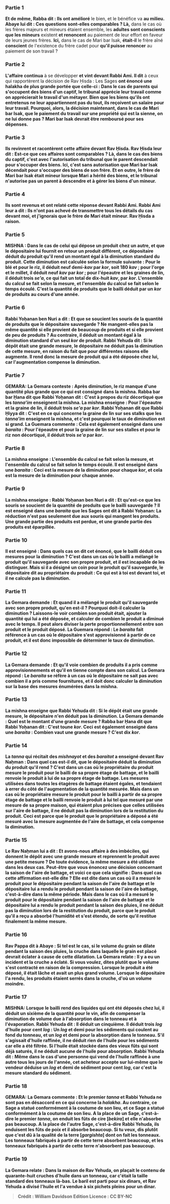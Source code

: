 
### Partie 1
<b>Et de même, Rabba dit : Ils ont amélioré</b> le bien, et le bénéfice va <b>au milieu. Abaye lui dit : Ces questions sont-elles comparables ? Là,</b> dans le cas où les frères majeurs et mineurs étaient ensemble, les <b>adultes sont conscients que les mineurs</b> existent <b>et renoncent</b> au paiement de leur effort en faveur de leurs jeunes frères. <b>Ici,</b> dans le cas de Mari bar Isak, <b>était-il</b> le frère aîné <b>conscient</b> de l'existence du frère cadet pour <b>qu'il puisse renoncer</b> au paiement de son travail ?

### Partie 2
<b>L'affaire continua</b> à se développer <b>et vint devant Rabbi Ami. Il dit</b> à ceux qui rapportèrent la décision de Rav Ḥisda : Les Sages <b>ont énoncé une <b>halakha</b> <b>de plus grande portée</b> <b>que celle-ci :</b> Dans le cas de parents qui s'occupent des biens d'un captif, le tribunal <b>apprécie leur travail</b> <b>comme</b> on apprécierait le travail d'un <b>métayer.</b> Bien que les biens qu'ils ont entretenus ne leur appartiennent pas du tout, ils reçoivent un salaire pour leur travail. Pourquoi, alors, la décision <b>maintenant,</b> dans le cas de Mari bar Isak, que le paiement du travail sur une propriété qui est <b>la sienne, on ne lui donne pas ?</b> Mari bar Isak devrait être remboursé pour ses dépenses.

### Partie 3
<b>Ils revinrent</b> et racontèrent <b>cette</b> affaire <b>devant Rav Ḥisda.</b> Rav Ḥisda leur <b>dit : Est-ce que</b> ces affaires sont <b>comparables ? Là,</b> dans le cas des biens du captif, c'est <b>avec l'autorisation</b> du tribunal que le parent <b>descendait</b> pour s'occuper des biens. <b>Ici,</b> c'est <b>sans autorisation</b> que Mari bar Isak <b>décendait</b> pour s'occuper des biens de son frère. <b>Et en outre,</b> le frère de Mari bar Isak était <b>mineur</b> lorsque Mari a hérité des biens, <b>et</b> le tribunal <b>n'autorise pas un parent à descendre</b> et à gérer <b>les biens d'un mineur.</b>

### Partie 4
<b>Ils sont revenus</b> et ont relaté <b>cette</b> réponse <b>devant Rabbi Ami.</b> Rabbi Ami <b>leur a dit : Ils n'ont pas achevé</b> de transmettre tous les détails du cas <b>devant moi,</b> et j'ignorais <b>que</b> le frère de Mari <b>était mineur.</b> Rav Ḥisda a raison.

### Partie 5
<strong>MISHNA :</strong> Dans le cas de <b>celui qui dépose un produit chez un autre,</b> et que le dépositaire lui fournit en retour un produit différent, <b>ce dépositaire</b> <b>déduit</b> du produit qu'il rend un montant égal à la <b>diminution</b> standard du produit. Cette diminution est calculée selon la formule suivante : <b>Pour le blé et pour le riz,</b> il déduit <b>neuf demi-<i>kav</i> par <i>kor</i>,</b> soit 180 <i>kav</i> ; <b>pour l'orge et le millet,</b> il déduit <b>neuf <i>kav</i> par <i>kor</i> ; pour l'épeautre et les graines de lin,</b> il déduit <b>trois <i>se'a</i>,</b> ce qui fait un total de dix-huit <i>kav</i>, <b>par <i>kor</i>. L'ensemble</b> du calcul se fait <b>selon la mesure, et l'ensemble</b> du calcul se fait <b>selon le temps</b> écoulé. C'est la quantité de produits que le bailli déduit par un <i>kor</i> de produits au cours d'une année.

### Partie 6
<b>Rabbi Yoḥanan ben Nuri a dit : Et que se soucient les souris</b> de la quantité de produits que le dépositaire sauvegarde ? <b>Ne mangent-elles pas la même</b> quantité <b>si elle provient <b>de beaucoup</b> de produits <b>et si</b> elle provient <b>de peu</b> de produits ? <b>Au contraire, il déduit</b> un montant égal à la <b>diminution standard d'un seul <i>kor</i></b> de produit. <b>Rabbi Yehuda dit : Si</b> le dépôt <b>était une grande mesure,</b> le dépositaire <b>ne déduit pas</b> la <b>diminution</b> de <b>cette mesure, en raison</b> du fait <b>que</b> pour différentes raisons <b>elle augmente.</b> Il rend donc la mesure de produit qui a été déposée chez lui, car l'augmentation compense la diminution.

### Partie 7
<strong>GEMARA:</strong> La Gemara conteste : Après diminution, <b>le riz manque d'une quantité plus grande</b> que ce qui est consigné dans la mishna. <b>Rabba bar bar Ḥana dit</b> que <b>Rabbi Yoḥanan dit :</b> C'est <b>à propos du riz décortiqué</b> que les <i>tanna'im</i> <b>enseignent</b> la mishna. La mishna enseigne : <b>Pour l'épeautre et la graine de lin,</b> il déduit <b>trois <i>se'a</i> par <i>kor</i>. Rabbi Yoḥanan dit</b> que <b>Rabbi Ḥiyya dit :</b> C'est <b>en ce qui concerne la graine de lin sur</b> ses <b>stalks</b> que les <i>tanna'im</i> <b>enseignent</b> la mishna, et c'est pourquoi le taux de diminution est si grand. La Guemara commente : <b>Cela est également enseigné</b> dans une <i>baraita</i> : <b>Pour l'épeautre et pour la graine de lin sur</b> ses <b>stalles et pour le riz non décortiqué,</b> il déduit <b>trois <i>se'a</i> par <i>kor</i>.</b>

### Partie 8
La mishna enseigne : <b>L'ensemble du calcul</b> se fait <b>selon la mesure,</b> et l'ensemble du calcul se fait selon le temps écoulé. Il est <b>enseigné</b> dans une <i>baraita</i> : <b>Ceci</b> est la mesure de la diminution <b>pour chaque <i>kor</i>, et cela</b> est la mesure de la diminution <b>pour chaque année.</b>

### Partie 9
La mishna enseigne : <b>Rabbi Yoḥanan ben Nuri a dit :</b> Et qu'est-ce que les souris se soucient de la quantité de produits que le bailli sauvegarde ? <b>Il est enseigné</b> dans une <i>baraita</i> que les Sages <b>ont dit à Rabbi Yoḥanan:</b> La réduction n'est pas seulement due aux souris qui mangent les produits. <b>Une grande partie</b> des produits est <b>perdue,</b> et <b>une grande partie</b> des produits est <b>éparpillée.</b>

### Partie 10
Il est <b>enseigné : Dans quels</b> cas <b>on dit cet énoncé,</b> que le bailli déduit ces mesures pour la diminution ? C'est dans un cas <b>où</b> le bailli a <b>mélangé</b> le produit qu'il sauvegarde <b>avec son</b> propre <b>produit,</b> et il est incapable de les distinguer. <b>Mais</b> si <b>il a désigné un coin</b> pour le produit qu'il sauvegarde, le dépositaire <b>dit au</b> propriétaire du produit : <b>Ce qui est à toi est devant toi,</b> et il ne calcule pas la diminution.

### Partie 11
La Gemara demande : <b>Et quand il a mélangé</b> le produit qu'il sauvegarde <b>avec son</b> propre <b>produit, qu'en est-il ? </b> Pourquoi doit-il calculer la diminution ? <b>Laissons-le voir combien son</b> produit <b>était,</b> ajouter la quantité qui lui a été déposée, et calculer de combien le produit a diminué avec le temps. Il peut alors diviser la perte proportionnellement entre son produit et le produit déposé. La Guemara répond : Le <i>baraita</i> fait référence à un cas <b>où</b> le dépositaire <b>s'est approvisionné à partir</b> de ce produit, et il est donc impossible de déterminer le taux de diminution.

### Partie 12
La Gemara demande : <b>Et qu'il voie combien</b> de produits <b>il a pris</b> comme <b>approvisionnements</b> et qu'il en tienne compte dans son calcul. La Gemara répond : Le <i>baraita</i> se réfère à un cas <b>où</b> le dépositaire <b>ne sait pas</b> avec <b>combien il a pris</b> comme <b>fournitures,</b> et il doit donc calculer la diminution sur la base des mesures énumérées dans la mishna.

### Partie 13
La mishna enseigne que <b>Rabbi Yehuda dit : Si</b> le dépôt <b>était</b> une grande mesure, le dépositaire n'en déduit pas la diminution. La Gemara demande : <b>Quel est le montant d'une grande mesure ? Rabba bar Ḥana dit</b> que <b>Rabbi Yoḥanan dit :</b> C'est <b>toune <i>kor</i>. Ceci est également enseigné</b> dans une <i>baraita</i> : <b>Combien vaut une grande mesure ?</b> C'est <b>dix <i>kor</i>.</b>

### Partie 14
<b>La <i>tanna</i></b> qui récitait des <i>mishnayot</i> et des <i>baraitot</i> <b>a enseigné devant Rav Naḥman : Dans quel</b> cas <b>est-il dit,</b> que le dépositaire déduit la diminution du produit qu'il rend ? C'est dans un cas <b>où</b> le propriétaire du produit <b>mesure</b> le produit <b>pour</b> le bailli <b>de sa propre <b>étage de battage, et</b> le bailli <b>renvoie</b> le produit <b>à lui de sa</b> propre <b>étage de battage.</b> Les mesures utilisées dans toutes les étagères de battage étaient égales, et tendaient à errer du côté de l'augmentation de la quantité mesurée. <b>Mais</b> dans un cas <b>où</b> le propriétaire <b>mesure</b> le produit <b>pour</b> le bailli <b>à partir de sa</b> propre <b>étage de battage et</b> le bailli <b>renvoie</b> le produit <b>à lui</b> tel que mesuré par une mesure <b>de sa</b> propre <b>maison, </b> qui étaient plus précises que celles utilisées sur l'aire de battage, <b>il ne déduit pas</b> la <b>diminution</b> lors de la restitution du produit. Ceci est <b>parce que</b> le produit que le propriétaire a déposé a été mesuré avec la mesure <b>augmentée</b> de l'aire de battage, et cela compense la diminution.

### Partie 15
Le Rav Naḥman <b>lui a dit : Et avons-nous affaire à des imbéciles, qui donnent</b> le dépôt <b>avec une grande mesure et reprennent</b> le produit <b>avec une petite mesure ?</b> De toute évidence, la même mesure a été utilisée dans les deux cas. <b>Peut-être que vous énoncez</b> une décision concernant <b>la saison de l'aire de battage,</b> et voici ce que cela signifie : <b>Dans quel</b> cas cette affirmation est-elle dite ?</b> Elle est dite dans un cas <b>où il a mesuré</b> le produit <b>pour</b> le dépositaire <b>pendant la saison de l'aire de battage et</b> le dépositaire <b>lui a rendu</b> le produit <b>pendant la saison de l'aire de battage,</b> c'est-à-dire dans la même période. <b>Mais</b> dans le cas où <b>il a mesuré</b> le produit <b>pour</b> le dépositaire <b>pendant la saison de l'aire de battage et</b> le dépositaire <b>lui a rendu</b> le produit <b>pendant la saison des pluies, il ne déduit pas</b> la <b>diminution</b> lors de la restitution du produit, <b>parce que</b> le produit qu'il a reçu a absorbé l'humidité et s'est <b>étendu,</b> de sorte qu'il restitue finalement la même mesure.

### Partie 16
<b>Rav Pappa dit à Abaye : Si tel est le cas,</b> si le volume du grain se dilate pendant la saison des pluies, <b>la cruche</b> dans laquelle le grain est placé <b>devrait éclater</b> à cause de cette dilatation. La Gemara relate : Il <b>y a eu un incident et la cruche a éclaté. Si vous voulez, dites</b> plutôt que le volume s'est contracté <b>en raison de la compression.</b> Lorsque le produit a été déposé, il était lâche et avait un plus grand volume. Lorsque le dépositaire l'a rendu, les produits étaient serrés dans la cruche, d'où un volume moindre.

### Partie 17
<strong>MISHNA:</strong> Lorsque le bailli rend des liquides qui ont été déposés chez lui, <b>il déduit un sixième</b> de la quantité <b>pour le vin,</b> afin de compenser la diminution de volume due à l'absorption dans le tonneau et à l'évaporation. <b>Rabbi Yehuda dit :</b> Il déduit <b>un cinquième. Il déduit trois <i>log</i> d'huile pour cent</b> <i>log</i> : <b>Un <i>log</i> et demi pour les sédiments</b> qui coulent au fond du tonneau, <b>et un <i>log</i> et demi</b> pour la <b>absorption</b> dans le tonneau. <b>S'il s'agissait d'huile raffinée, il ne déduit</b> rien de l'huile <b>pour les sédiments</b> car elle a été filtrée. <b>Si</b> l'huile <b>était</b> stockée dans des <b>vieux fûts</b> qui sont déjà saturés, <b>il ne déduit</b> aucune de l'huile pour <b>absorption. Rabbi Yehuda dit : Même</b> dans le cas d'une <b>personne qui vend de l'huile raffinée à une autre tous les jours de l'année, cet</b> acheteur <b>accepte sur lui-même</b> que le vendeur déduise <b>un <i>log</i> et demi de sédiment pour cent</b> <i>log</i>, car c'est la mesure standard du sédiment.

### Partie 18
<strong>GEMARA:</strong> La Gemara commente : <b>Et</b> le premier <i>tanna</i> et Rabbi Yehuda <b>ne sont pas en désaccord</b> en ce qui concerne la <i>halakha</i>. Au contraire, ce <b>Sage</b> a statué <b>conformément</b> à la coutume de <b>son lieu, et</b> ce <b>Sage</b> a statué <b>conformément</b> à la coutume de <b>son lieu. A la place de</b> un <b>Sage,</b> c'est-à-dire le premier <i>tanna</i>, <b>on enduit</b> les fûts <b>de cire [<i>bekira</i>] et elle n'absorbe pas beaucoup. A la place de</b> l'autre <b>Sage,</b> c'est-à-dire Rabbi Yehuda, <b>ils enduisent</b> les fûts <b>de poix et il absorbe beaucoup. Si tu veux, dis</b> plutôt que <b>c'est dû à la</b> qualité <b>de la terre [<i>gargishta</i>]</b> dont on fait les tonneaux. Les tonneaux fabriqués à partir de <b>cette</b> terre <b>absorbent beaucoup, et</b> les tonneaux fabriqués à partir de <b>cette</b> terre <b>n'absorbent pas beaucoup.</b>

### Partie 19
La Gemara relate : <b>Dans la maison de Rav Yehuda, on plaçait</b> le contenu de <b>quarante-huit cruches</b> d'huile <b>dans un tonneau,</b> car c'était la taille standard des tonneaux là-bas. <b>Le baril est parti</b> pour <b>six dinars,</b> et <b>Rav Yehuda a divisé</b> l'huile et l'a vendue à <b>six</b> pichets pleins <b>pour un dinar.</b>

>Crédit : William Davidson Edition
>Licence : CC BY-NC